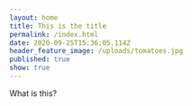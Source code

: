 ```yaml
---
layout: home
title: This is the title
permalink: /index.html
date: 2020-09-25T15:36:05.114Z
header_feature_image: /uploads/tomatoes.jpg
published: true
show: true
---
```

What is this?